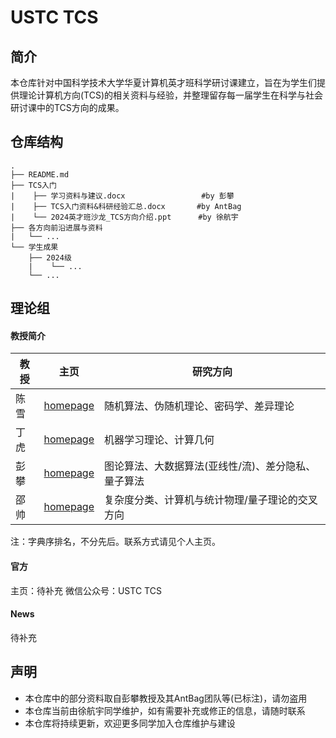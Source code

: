 # USTC TCS

## 简介
本仓库针对中国科学技术大学华夏计算机英才班科学研讨课建立，旨在为学生们提供理论计算机方向(TCS)的相关资料与经验，并整理留存每一届学生在科学与社会研讨课中的TCS方向的成果。

## 仓库结构

```
.
├── README.md
├── TCS入门
|    ├── 学习资料与建议.docx                 #by 彭攀
|    ├── TCS入门资料&科研经验汇总.docx       #by AntBag
|    └── 2024英才班沙龙_TCS方向介绍.ppt      #by 徐航宇
├── 各方向前沿进展与资料
|   └── ...
└── 学生成果
    ├── 2024级
    |    └── ...
    └── ...
```

## 理论组
#### 教授简介

|教授|主页|研究方向|
|--|---|---|
|陈雪|[homepage](http://staff.ustc.edu.cn/~xuechen1989/)|随机算法、伪随机理论、密码学、差异理论|
|丁虎|[homepage](https://hu-ding.github.io/)            |机器学习理论、计算几何|
|彭攀|[homepage](http://staff.ustc.edu.cn/~ppeng/)      |图论算法、大数据算法(亚线性/流)、差分隐私、量子算法|
|邵帅|[homepage](http://staff.ustc.edu.cn/~wwwucuc/)    |复杂度分类、计算机与统计物理/量子理论的交叉方向|

注：字典序排名，不分先后。联系方式请见个人主页。

#### 官方
主页：待补充
微信公众号：USTC TCS

#### News

待补充

## 声明
- 本仓库中的部分资料取自彭攀教授及其AntBag团队等(已标注)，请勿盗用
- 本仓库当前由徐航宇同学维护，如有需要补充或修正的信息，请随时联系
- 本仓库将持续更新，欢迎更多同学加入仓库维护与建设